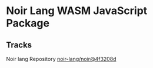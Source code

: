 # Noir Lang WASM JavaScript Package

## Tracks
Noir lang Repository [noir-lang/noir@4f3208d](https://github.com/noir-lang/noir/tree/4f3208dbad8ca69eec80674ddb1cb26593cd5d63)